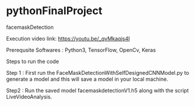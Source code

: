 # pythonFinalProject
facemaskDetection

Execution video link: https://youtu.be/_qvMkaqjs4I

Prerequsite Softwares : Python3, TensorFlow, OpenCv, Keras

Steps to run the code

Step 1 : First run the FaceMaskDetectionWithSelfDesignedCNNModel.py to generate a model and this will save a model in your local machine.

Step2 : Run the saved model facemaskdetectionV1.h5 along with the script LiveVideoAnalysis.
